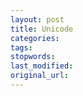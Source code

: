 ```yaml
---
layout: post
title: Unicode
categories:
tags:
stopwords:
last_modified:
original_url: 
---
```


<!--more-->

